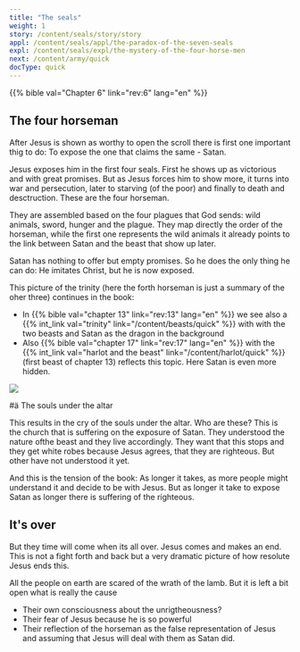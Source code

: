 ```yaml
---
title: "The seals"
weight: 1
story: /content/seals/story/story
appl: /content/seals/appl/the-paradox-of-the-seven-seals
expl: /content/seals/expl/the-mystery-of-the-four-horse-men
next: /content/army/quick
docType: quick
---
```


{{% bible val="Chapter 6" link="rev:6" lang="en" %}}

## The four horseman

After Jesus is shown as worthy to open the scroll there is first one important thig to do: To expose the one that claims the same - Satan.

Jesus exposes him in the first four seals. First he shows up as victorious and with great promises. But as Jesus forces him to show more, it turns into war and persecution, later to starving (of the poor) and finally to death and desctruction. These are the four horseman.

They are assembled based on the four plagues that God sends: wild animals, sword, hunger and the plague. They map directly the order of the horseman, while the first one represents the wild animals it already points to the link between Satan and the beast that show up later.

Satan has nothing to offer but empty promises. So he does the only thing he can do: He imitates Christ, but he is now exposed.

This picture of the trinity (here the forth horseman is just a summary of the oher three) continues in the book:
- In {{% bible val="chapter 13" link="rev:13" lang="en" %}} we see also a {{% int_link val="trinity" link="/content/beasts/quick" %}} with with the two beasts and Satan as the dragon in the background
- Also {{% bible val="chapter 17" link="rev:17" lang="en" %}} with the {{% int_link val="harlot and the beast" link="/content/harlot/quick" %}} (first beast of chapter 13) reflects this topic. Here Satan is even more hidden.

![](/images/trinity_en.jpg)

#ä The souls under the altar

This results in the cry of the souls under the altar. Who are these? This is the church that is suffering on the exposure of Satan. They understood the nature ofthe beast and they live accordingly. They want that this stops and they get white robes because Jesus agrees, that they are righteous. But other have not understood it yet. 

And this is the tension of the book: As longer it takes, as more people might understand it and decide to be with Jesus. But as longer it take to expose Satan as longer there is suffering of the righteous.

## It's over

But they time will come when its all over. Jesus comes and makes an end. This is not a fight forth and back but a very dramatic picture of how resolute Jesus ends this.

All the people on earth are scared of the wrath of the lamb. But it is left a bit open what is really the cause
- Their own consciousness about the unrigtheousness?
- Their fear of Jesus because he is so powerful
- Their reflection of the horseman as the false representation of Jesus and assuming that Jesus will deal with them as Satan did.